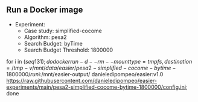 
## Run a Docker image

 - Experiment: 
   - Case study: simplified-cocome
   - Algorithm: pesa2
   - Search Budget: byTime
   - Search Budget Threshold: 1800000

for i in $(seq 1 31); do docker run -d --rm --mount type=tmpfs,destination=/tmp -v /mnt/data/easier/pesa2-simplified-cocome-bytime-1800000/run$i:/mnt/easier-output/ danieledipompeo/easier:v1.0 https://raw.githubusercontent.com/danieledipompeo/easier-experiments/main/pesa2-simplified-cocome-bytime-1800000/config.ini; done

